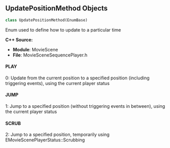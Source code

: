 ## UpdatePositionMethod Objects

```python
class UpdatePositionMethod(EnumBase)
```

Enum used to define how to update to a particular time

**C++ Source:**

- **Module**: MovieScene
- **File**: MovieSceneSequencePlayer.h

<a id="unreal.UpdatePositionMethod.PLAY"></a>

#### PLAY

0: Update from the current position to a specified position (including triggering events), using the current player status

<a id="unreal.UpdatePositionMethod.JUMP"></a>

#### JUMP

1: Jump to a specified position (without triggering events in between), using the current player status

<a id="unreal.UpdatePositionMethod.SCRUB"></a>

#### SCRUB

2: Jump to a specified position, temporarily using EMovieScenePlayerStatus::Scrubbing

<a id="unreal.MovieScenePositionType"></a>